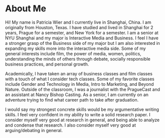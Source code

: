 # About Me
Hi! My name is Patricia Wier and I currently live in Shanghai, China. I am originally from Houston, Texas. I have studied and lived in Shanghai for 2 years, Prague for a semester, and New York for a semester. I am a senior at NYU Shanghai and my major is Interactive Media and Business. I feel I have a stronger grasp of the Business side of my major but I am also interested in expanding my skills more into the interactive media side. Some of my general interests include film, the power of media, women, politics, understanding the minds of others through debate, socially responsible business practices, and personal growth.

Academically, I have taken an array of business classes and film classes with a touch of what I consider tech classes. Some of my favorite classes include Gender and Technology in Media, Intro to Marketing, and Beyond Nature. Outside of the classroom, I was a journalist with the PragueCast and an assistant at Nancy Bishop Casting. As a senior, I am currently on an adventure trying to find what career path to take after graduation.

I would say my strongest concrete skills would be my argumentative writing skills. I feel very confident in my ability to write a solid research paper. I consider myself very good at research in general, and being able to analyze and condense that research. I also consider myself very good at arguing/debating in general.